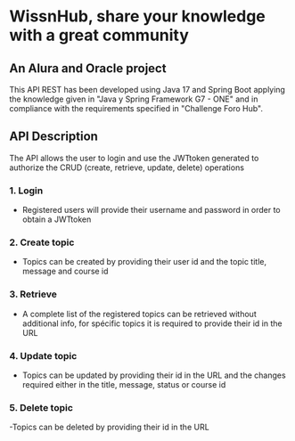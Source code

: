 # WissnHub, share your knowledge with a great community
## An Alura and Oracle project

This API REST has been developed using Java 17 and Spring Boot applying the knowledge given in "Java y Spring Framework G7 - ONE" and in compliance with the requirements specified in "Challenge Foro Hub".

## API Description

The API allows the user to login and use the JWTtoken generated to authorize the CRUD (create, retrieve, update, delete) operations

### 1. Login
- Registered users will provide their username and password in order to obtain a JWTtoken 
### 2. Create topic
- Topics can be created by providing their user id and the topic title, message and course id
### 3. Retrieve 
- A complete list of the registered topics can be retrieved without additional info, for spécific topics it is required to provide their id in the URL
### 4. Update topic
- Topics can be updated by providing their id in the URL and the changes required either in the title, message, status or course id
### 5. Delete topic
-Topics can be deleted by providing their id in the URL 
